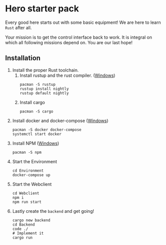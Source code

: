# Hero starter pack
Every good here starts out with some basic equipment! We are here to learn `Rust` after all.

Your mission is to get the control interface back to work. It is integral on which all following missions depend on. You are our last hope!

## Installation
1. Install the proper Rust toolchain.
    1. Install rustup and the rust compiler. ([Windows](https://rustup.rs/#))
        ```shell-script
        pacman -S rustup
        rustup install nightly
        rustup default nightly
        ```
    2. Install cargo
        ```shell-script
        pacman -S cargo
        ```
2. Install docker and docker-compose ([Windows](https://docs.docker.com/docker-for-windows/))
    ```shell-script
    pacman -S docker docker-compose
    systemctl start docker
    ```
3. Install NPM ([Windows](https://nodejs.org/en/download/))
    ```shell-script
    pacman -S npm
    ```
4. Start the Environment
    ```shell-script
    cd Environment
    docker-compose up
    ```
5. Start the Webclient
    ```shell-script
    cd Webclient
    npm i
    npm run start
    ```
6. Lastly create the `backend` and get going!
    ```shell-script
    cargo new backend
    cd Backend
    code ./
    # Implement it
    cargo run
    ``` 